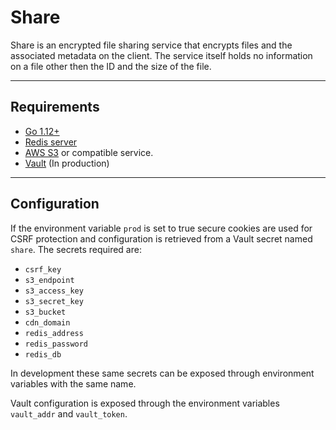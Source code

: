 # Share

Share is an encrypted file sharing service that encrypts files and the associated metadata on the client. The service itself holds no information on a file other then the ID and the size of the file.

---

## Requirements

- [Go 1.12+](https://golang.org/)
- [Redis server](https://redis.io/)
- [AWS S3](https://aws.amazon.com/s3/) or compatible service.
- [Vault](https://www.vaultproject.io/) (In production)

---

## Configuration

If the environment variable `prod` is set to true secure cookies are used for CSRF protection and configuration is retrieved from a Vault secret named `share`. The secrets required are:

- `csrf_key`
- `s3_endpoint`
- `s3_access_key`
- `s3_secret_key`
- `s3_bucket`
- `cdn_domain`
- `redis_address`
- `redis_password`
- `redis_db`

In development these same secrets can be exposed through environment variables with the same name.

Vault configuration is exposed through the environment variables `vault_addr` and `vault_token`. 







